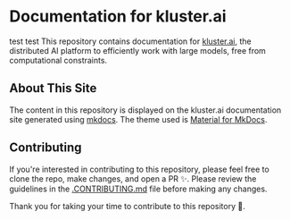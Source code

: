 # Documentation for kluster.ai
test test
This repository contains documentation for [kluster.ai](https://kluster.ai), the distributed AI platform to efficiently work with large models, free from computational constraints.

## About This Site

The content in this repository is displayed on the kluster.ai documentation site generated using [mkdocs](https://www.mkdocs.org). The theme used is [Material for MkDocs](https://squidfunk.github.io/mkdocs-material).

## Contributing

If you're interested in contributing to this repository, please feel free to clone the repo, make changes, and open a PR ✨. Please review the guidelines in the [.CONTRIBUTING.md](.CONTRIBUTING.md) file before making any changes.

Thank you for taking your time to contribute to this repository 💜.
